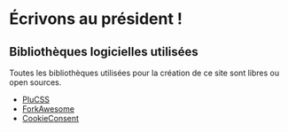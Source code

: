 # Écrivons au président&nbsp;!
## Bibliothèques logicielles utilisées
Toutes les bibliothèques utilisées pour la création de ce site sont libres ou open sources.
  * [PluCSS](https://plucss.pluxml.org)
  * [ForkAwesome](https://forkawes.me)
  * [CookieConsent](https://cookieconsent.osano.com)

